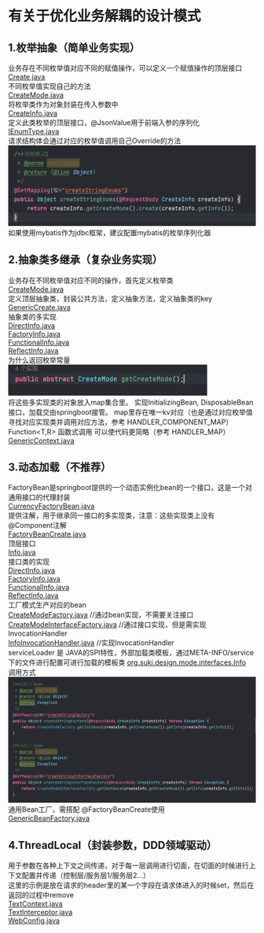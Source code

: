 # 有关于优化业务解耦的设计模式
## 1.枚举抽象（简单业务实现）
业务存在不同枚举值对应不同的赋值操作，可以定义一个赋值操作的顶层接口  
[Create.java](src%2Fmain%2Fjava%2Forg%2Fsuki%2Fdesign%2Fmode%2Finterfaces%2FCreate.java)  
不同枚举值实现自己的方法  
[CreateMode.java](src%2Fmain%2Fjava%2Forg%2Fsuki%2Fdesign%2Fmode%2Fenums%2FCreateMode.java)  
将枚举类作为对象封装在传入参数中  
[CreateInfo.java](src%2Fmain%2Fjava%2Forg%2Fsuki%2Fdesign%2Fmode%2Fdomain%2FCreateInfo.java)  
定义此类枚举的顶层接口，@JsonValue用于前端入参的序列化  
[IEnumType.java](src%2Fmain%2Fjava%2Forg%2Fsuki%2Fdesign%2Fmode%2Finterfaces%2FIEnumType.java)  
请求结构体会通过对应的枚举值调用自己Override的方法    
![img.png](doc/img.png)  
如果使用mybatis作为jdbc框架，建议配置mybatis的枚举序列化器
## 2.抽象类多继承（复杂业务实现）
业务存在不同枚举值对应不同的操作，首先定义枚举类  
[CreateMode.java](src%2Fmain%2Fjava%2Forg%2Fsuki%2Fdesign%2Fmode%2Fenums%2FCreateMode.java)  
定义顶层抽象类，封装公共方法，定义抽象方法，定义抽象类的key  
[GenericCreate.java](src%2Fmain%2Fjava%2Forg%2Fsuki%2Fdesign%2Fmode%2Fhandler%2Fabstracts%2FGenericCreate.java)  
抽象类的多实现  
[DirectInfo.java](src%2Fmain%2Fjava%2Forg%2Fsuki%2Fdesign%2Fmode%2Fhandler%2Fdynamic%2FDirectInfo.java)  
[FactoryInfo.java](src%2Fmain%2Fjava%2Forg%2Fsuki%2Fdesign%2Fmode%2Fhandler%2Fdynamic%2FFactoryInfo.java)  
[FunctionalInfo.java](src%2Fmain%2Fjava%2Forg%2Fsuki%2Fdesign%2Fmode%2Fhandler%2Fdynamic%2FFunctionalInfo.java)  
[ReflectInfo.java](src%2Fmain%2Fjava%2Forg%2Fsuki%2Fdesign%2Fmode%2Fhandler%2Fdynamic%2FReflectInfo.java)  
为什么返回枚举常量  
![img_1.png](doc/img_1.png)  
将这些多实现类的对象放入map集合里。
实现InitializingBean, DisposableBean 接口，加载交由springboot接管。
map里存在唯一kv对应（也是通过对应枚举值寻找对应实现类并调用对应方法，参考 HANDLER_COMPONENT_MAP）  
Function<T,R> 函数式调用 可以使代码更简略（参考 HANDLER_MAP）  
[GenericContext.java](src%2Fmain%2Fjava%2Forg%2Fsuki%2Fdesign%2Fmode%2Fcontext%2FGenericContext.java)
## 3.动态加载（不推荐）
FactoryBean是springboot提供的一个动态实例化bean的一个接口，这是一个对通用接口的代理封装  
[CurrencyFactoryBean.java](src%2Fmain%2Fjava%2Forg%2Fsuki%2Fdesign%2Fmode%2Fcurrent%2FCurrencyFactoryBean.java)  
提供注解，用于继承同一接口的多实现类，注意：这些实现类上没有@Component注解  
[FactoryBeanCreate.java](src%2Fmain%2Fjava%2Forg%2Fsuki%2Fdesign%2Fmode%2Fanno%2FFactoryBeanCreate.java)  
顶层接口  
[Info.java](src%2Fmain%2Fjava%2Forg%2Fsuki%2Fdesign%2Fmode%2Finterfaces%2FInfo.java)  
接口类的实现  
[DirectInfo.java](src%2Fmain%2Fjava%2Forg%2Fsuki%2Fdesign%2Fmode%2Fhandler%2Fdynamic%2FDirectInfo.java)  
[FactoryInfo.java](src%2Fmain%2Fjava%2Forg%2Fsuki%2Fdesign%2Fmode%2Fhandler%2Fdynamic%2FFactoryInfo.java)  
[FunctionalInfo.java](src%2Fmain%2Fjava%2Forg%2Fsuki%2Fdesign%2Fmode%2Fhandler%2Fdynamic%2FFunctionalInfo.java)  
[ReflectInfo.java](src%2Fmain%2Fjava%2Forg%2Fsuki%2Fdesign%2Fmode%2Fhandler%2Fdynamic%2FReflectInfo.java)  
工厂模式生产对应的bean  
[CreateModeFactory.java](src%2Fmain%2Fjava%2Forg%2Fsuki%2Fdesign%2Fmode%2Ffactory%2FCreateModeFactory.java) //通过bean实现，不需要关注接口    
[CreateModeInterfaceFactory.java](src%2Fmain%2Fjava%2Forg%2Fsuki%2Fdesign%2Fmode%2Ffactory%2FCreateModeInterfaceFactory.java)  //通过接口实现，但是需实现InvocationHandler  
[InfoInvocationHandler.java](src%2Fmain%2Fjava%2Forg%2Fsuki%2Fdesign%2Fmode%2FinvocationHandlers%2FInfoInvocationHandler.java)  //实现InvocationHandler  
serviceLoader 是 JAVA的SPI特性，外部加载类模板，通过META-INFO/service下的文件进行配置可进行加载的模板类
[org.suki.design.mode.interfaces.Info](src%2Fmain%2Fresources%2FMETA-INF%2Fservices%2Forg.suki.design.mode.interfaces.Info)  
调用方式  
![img.png](doc/img_2.png)  
通用Bean工厂，需搭配 @FactoryBeanCreate使用  
[GenericBeanFactory.java](src%2Fmain%2Fjava%2Forg%2Fsuki%2Fdesign%2Fmode%2Ffactory%2FGenericBeanFactory.java)
## 4.ThreadLocal（封装参数，DDD领域驱动）
用于参数在各种上下文之间传递，对于每一层调用进行切面，在切面的时候进行上下文配置并传递（控制层/服务层1/服务层2...）  
这里的示例是放在请求的header里的某一个字段在请求体进入的时候set，然后在返回的过程中remove    
[TextContext.java](src%2Fmain%2Fjava%2Forg%2Fsuki%2Fdesign%2Fmode%2Fcontext%2FTextContext.java)  
[TextInterceptor.java](src%2Fmain%2Fjava%2Forg%2Fsuki%2Fdesign%2Fmode%2Finterceptor%2FTextInterceptor.java)  
[WebConfig.java](src%2Fmain%2Fjava%2Forg%2Fsuki%2Fdesign%2Fmode%2Fconfig%2FWebConfig.java)  

